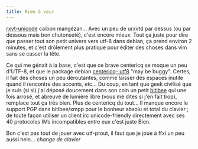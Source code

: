 ```yaml
---
title: Rien à voir
---
```


[rxvt-unicode](http://freshmeat.net/projects/rxvt-unicode/) caibon mangézan...
Avec un peu de urxvtd par dessus (ou par dessous mais bon chutonseté), c'est
encore mieux. Tout ça juste pour dire que passer tout son petit univers vers
utf-8 dans debian, ça prend environ 2 minutes, et c'est drôlement plus
pratique pour éditer des choses dans vim sans se casser la tête.

Ce qui me génait à la base, c'est que ce brave centericq se moque un peu
d'UTF-8, et que le package debian [centericq-
utf8](http://packages.debian.org/stable/net/centericq-utf8) "may be buggy".
Certes, il fait des choses un peu déroutantes, comme laisser des espaces
inutile quand il rencontre des accents, etc... Du coup, en tant que geek
civilisé que je suis (si si) j'ai déposé doucement dans son coin un petit
[bitlbee](http://www.bitlbee.org/main.php/news.html) qui une fois arrosé, et
abreuvé de lumière libre (vous me dites si j'en fait trop), remplace tout ça
très bien. Plus de centericq du tout... Il manque encore le support PGP dans
bitlbee/xmpp pour le bonheur absolu et total du clavier ; de toute façon
utiliser un client irc unicode-friendly directement avec ses 40 protocoles IMs
incompatibles entre eux c'est juste Bien.

Bon c'est pas tout de jouer avec utf-prout, il faut que je joue à ffxi un peu
aussi hein... *change de clavier*

